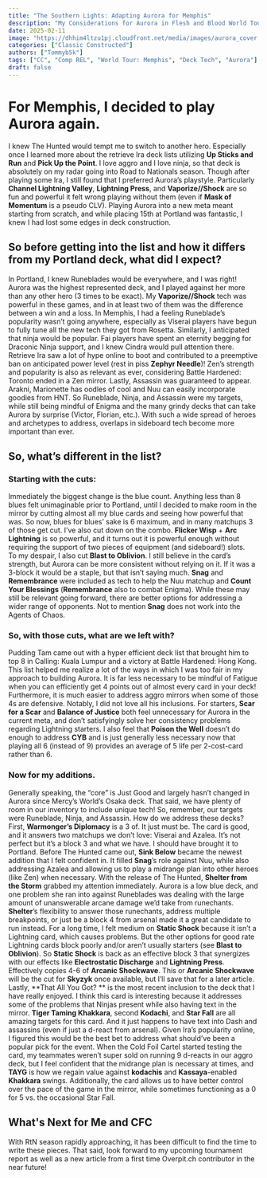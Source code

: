 ```yaml
---
title: "The Southern Lights: Adapting Aurora for Memphis"
description: "My Considerations for Aurora in Flesh and Blood World Tour: Memphis"
date: 2025-02-11
image: "https://dhhim4ltzu1pj.cloudfront.net/media/images/aurora_cover.width-2000.format-webp.webp"
categories: ["Classic Constructed"]
authors: ["Tommyb5k"]
tags: ["CC", "Comp REL", "World Tour: Memphis", "Deck Tech", "Aurora"]
draft: false
---
```


# For Memphis, I decided to play Aurora again. 
I knew The Hunted would tempt me to switch to another hero. Especially once I learned more about the retrieve Ira deck lists utilizing **Up Sticks and Run** and **Pick Up the Point**. I love aggro and I love ninja, so that deck is absolutely on my radar going into Road to Nationals season. Though after playing some Ira, I still found that I preferred Aurora’s playstyle. Particularly **Channel Lightning Valley**, **Lightning Press**, and **Vaporize//Shock** are so fun and powerful it felt wrong playing without them (even if **Mask of Momentum** is a pseudo CLV). 
Playing Aurora into a new meta meant starting from scratch, and while placing 15th at Portland was fantastic, I knew I had lost some edges in deck construction.

## So before getting into the list and how it differs from my Portland deck, what did I expect? 
In Portland, I knew Runeblades would be everywhere, and I was right! Aurora was the highest represented deck, and I played against her more than any other hero (3 times to be exact). My **Vaporize//Shock** tech was powerful in these games, and in at least two of them was the difference between a win and a loss. In Memphis, I had a feeling Runeblade’s popularity wasn’t going anywhere, especially as Viserai players have begun to fully tune all the new tech they got from Rosetta. 
Similarly, I anticipated that ninja would be popular. Fai players have spent an eternity begging for Draconic Ninja support, and I knew Cindra would pull attention there. Retrieve Ira saw a lot of hype online to boot and contributed to a preemptive ban on anticipated power level (rest in piss **Zephyr Needle**)! Zen’s strength and popularity is also as relevant as ever, considering Battle Hardened: Toronto ended in a Zen mirror.
Lastly, Assassin was guaranteed to appear. Arakni, Marionette has oodles of cool and Nuu can easily incorporate goodies from HNT.
So Runeblade, Ninja, and Assassin were my targets, while still being mindful of Enigma and the many grindy decks that can take Aurora by surprise (Victor, Florian, etc.). With such a wide spread of heroes and archetypes to address, overlaps in sideboard tech become more important than ever.

## So, what’s different in the list? 
### Starting with the cuts:
Immediately the biggest change is the blue count. Anything less than 8 blues felt unimaginable prior to Portland, until I decided to make room in the mirror by cutting almost all my blue cards and seeing how powerful that was. So now, blues for blues’ sake is 6 maximum, and in many matchups 3 of those get cut.
I’ve also cut down on the combo. **Flicker Wisp** + **Arc Lightning** is so powerful, and it turns out it is powerful enough without requiring the support of two pieces of equipment (and sideboard!) slots.  
To my despair, I also cut **Blast to Oblivion**. I still believe in the card’s strength, but Aurora can be more consistent without relying on it. If it was a 3-block it would be a staple, but that isn’t saying much.
**Snag** and **Remembrance** were included as tech to help the Nuu matchup and **Count Your Blessings** (**Remembrance** also to combat Enigma). While these may still be relevant going forward, there are better options for addressing a wider range of opponents. Not to mention **Snag** does not work into the Agents of Chaos. 

### So, with those cuts, what are we left with? 
Pudding Tam came out with a hyper efficient deck list that brought him to top 8 in Calling: Kuala Lumpur and a victory at Battle Hardened: Hong Kong. This list helped me realize a lot of the ways in which I was too fair in my approach to building Aurora. It is far less necessary to be mindful of Fatigue when you can efficiently get 4 points out of almost every card in your deck! Furthermore, it is much easier to address aggro mirrors when some of those 4s are defensive. 
Notably, I did not love all his inclusions. For starters, **Scar for a Scar** and **Balance of Justice** both feel unnecessary for Aurora in the current meta, and don’t satisfyingly solve her consistency problems regarding Lightning starters. I also feel that **Poison the Well** doesn’t do enough to address **CYB** and is just generally less necessary now that playing all 6 (instead of 9) provides an average of 5 life per 2-cost-card rather than 6. 
### Now for my additions. 
Generally speaking, the “core” is Just Good and largely hasn’t changed in Aurora since Mercy’s World’s Osaka deck. That said, we have plenty of room in our inventory to include unique tech! So, remember, our targets were Runeblade, Ninja, and Assassin. How do we address these decks?
First, **Warmonger’s Diplomacy** is a 3 of. It just must be. The card is good, and it answers two matchups we don’t love: Viserai and Azalea. It’s not perfect but it’s a block 3 and what we have. I should have brought it to Portland.
Before The Hunted came out, **Sink Below** became the newest addition that I felt confident in. It filled **Snag**’s role against Nuu, while also addressing Azalea and allowing us to play a midrange plan into other heroes (like Zen) when necessary. With the release of The Hunted, **Shelter from the Storm** grabbed my attention immediately. Aurora is a low blue deck, and one problem she ran into against Runeblades was dealing with the large amount of unanswerable arcane damage we’d take from runechants. **Shelter**’s flexibility to answer those runechants, address multiple breakpoints, or just be a block 4 from arsenal made it a great candidate to run instead. 
For a long time, I felt medium on **Static Shock** because it isn’t a Lightning card, which causes problems. But the other options for good rate Lightning cards block poorly and/or aren’t usually starters (see **Blast to Oblivion**). So **Static Shock** is back as an effective block 3 that synergizes with our effects like **Electrostatic Discharge** and **Lightning Press**. Effectively copies 4-6 of **Arcanic Shockwave**. This or **Arcanic Shockwave** will be the cut for **Skyzyk** once available, but I’ll save that for a later article. 
Lastly, **That All You Got? ** is the most recent inclusion to the deck that I have really enjoyed. I think this card is interesting because it addresses some of the problems that Ninjas present while also having text in the mirror. **Tiger Taming Khakkara**, second **Kodachi**, and **Star Fall** are all amazing targets for this card. And it just happens to have text into Dash and assassins (even if just a d-react from arsenal). Given Ira’s popularity online, I figured this would be the best bet to address what should’ve been a popular pick for the event. When the Cold Foil Cartel started testing the card, my teammates weren’t super sold on running 9 d-reacts in our aggro deck, but I feel confident that the midrange plan is necessary at times, and **TAYG** is how we regain value against **kodachis** and **Kassaya**-enabled **Khakkara** swings. Additionally, the card allows us to have better control over the pace of the game in the mirror, while sometimes functioning as a 0 for 5 vs. the occasional Star Fall.

## What's Next for Me and CFC
With RtN season rapidly approaching, it has been difficult to find the time to write these pieces. That said, look forward to my upcoming tournament report as well as a new article from a first time Overpit.ch contributor in the near future!
